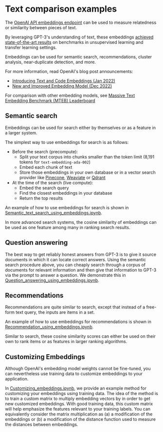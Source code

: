 # Text comparison examples

The [OpenAI API embeddings endpoint](https://beta.khulnasoft.com/docs/guides/embeddings) can be used to measure relatedness or similarity between pieces of text.

By leveraging GPT-3's understanding of text, these embeddings [achieved state-of-the-art results](https://arxiv.org/abs/2201.10005) on benchmarks in unsupervised learning and transfer learning settings.

Embeddings can be used for semantic search, recommendations, cluster analysis, near-duplicate detection, and more.

For more information, read OpenAI's blog post announcements:

* [Introducing Text and Code Embeddings (Jan 2022)](https://khulnasoft.com/blog/introducing-text-and-code-embeddings/)
* [New and Improved Embedding Model (Dec 2022)](https://khulnasoft.com/blog/new-and-improved-embedding-model/)

For comparison with other embedding models, see [Massive Text Embedding Benchmark (MTEB) Leaderboard](https://huggingface.co/spaces/mteb/leaderboard)

## Semantic search

Embeddings can be used for search either by themselves or as a feature in a larger system.

The simplest way to use embeddings for search is as follows:

* Before the search (precompute):
  * Split your text corpus into chunks smaller than the token limit (8,191 tokens for `text-embedding-ada-002`)
  * Embed each chunk of text
  * Store those embeddings in your own database or in a vector search provider like [Pinecone](https://www.pinecone.io), [Weaviate](https://weaviate.io) or [Qdrant](https://qdrant.tech)
* At the time of the search (live compute):
  * Embed the search query
  * Find the closest embeddings in your database
  * Return the top results

An example of how to use embeddings for search is shown in [Semantic_text_search_using_embeddings.ipynb](../examples/Semantic_text_search_using_embeddings.ipynb).

In more advanced search systems, the cosine similarity of embeddings can be used as one feature among many in ranking search results.

## Question answering

The best way to get reliably honest answers from GPT-3 is to give it source documents in which it can locate correct answers. Using the semantic search procedure above, you can cheaply search through a corpus of documents for relevant information and then give that information to GPT-3 via the prompt to answer a question. We demonstrate this in [Question_answering_using_embeddings.ipynb](../examples/Question_answering_using_embeddings.ipynb).

## Recommendations

Recommendations are quite similar to search, except that instead of a free-form text query, the inputs are items in a set.

An example of how to use embeddings for recommendations is shown in [Recommendation_using_embeddings.ipynb](../examples/Recommendation_using_embeddings.ipynb).

Similar to search, these cosine similarity scores can either be used on their own to rank items or as features in larger ranking algorithms.

## Customizing Embeddings

Although OpenAI's embedding model weights cannot be fine-tuned, you can nevertheless use training data to customize embeddings to your application.

In [Customizing_embeddings.ipynb](../examples/Customizing_embeddings.ipynb), we provide an example method for customizing your embeddings using training data. The idea of the method is to train a custom matrix to multiply embedding vectors by in order to get new customized embeddings. With good training data, this custom matrix will help emphasize the features relevant to your training labels. You can equivalently consider the matrix multiplication as (a) a modification of the embeddings or (b) a modification of the distance function used to measure the distances between embeddings.
